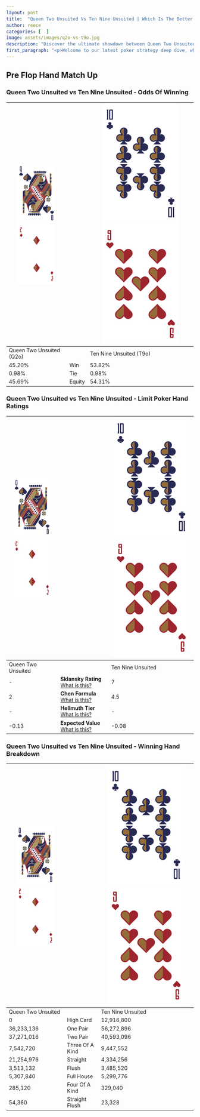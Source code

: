 ```yaml
---
layout: post
title:  "Queen Two Unsuited Vs Ten Nine Unsuited | Which Is The Better Hand In Poker? A Complete Guide"
author: reece
categories: [  ]
image: assets/images/q2o-vs-t9o.jpg
description: "Discover the ultimate showdown between Queen Two Unsuited and Ten Nine Unsuited in poker! Uncover the odds, strategies, and scenarios where one hand triumphs over the other. Get ready to up your poker game with this thrilling analysis."
first_paragraph: "<p>Welcome to our latest poker strategy deep dive, where we're pitting two distinct hands against each other in a high-stakes showdown: Queen Two Unsuited vs Ten Nine Unsuited.</p><p>In the dynamic world of poker, every decision counts, and knowing which hand holds the upper hand is key to your success at the table.</p><p>In this article, we'll dissect these two hands, explore the scenarios where one dominates the other, and equip you with the knowledge to make strategic choices that can tip the odds in your favor.</p><p>Get ready to unravel the intriguing dynamics of these poker hands and elevate your game to new heights.</p>"
---
```




[comment]: # (sp0)

## Pre Flop Hand Match Up

<div class="table hand-ratings" markdown="1"> 



### Queen Two Unsuited vs Ten Nine Unsuited - Odds Of Winning


    
| ![image info](assets/images/hand1/Q.png) ![image info](assets/images/hand1/2o.png) |  | ![image info](assets/images/hand2/T.png) ![image info](assets/images/hand2/9o.png) |
| -------- | -------- | -------- |
| Queen Two Unsuited (Q2o) |  | Ten Nine Unsuited (T9o) |
| 45.20% | Win | 53.82% |
| 0.98% | Tie | 0.98% |
| 45.69% | Equity | 54.31% |




[comment]: # (sp1)



### Queen Two Unsuited vs Ten Nine Unsuited - Limit Poker Hand Ratings


    
| ![image info](assets/images/hand1/Q.png) ![image info](assets/images/hand1/2o.png) |  | ![image info](assets/images/hand2/T.png) ![image info](assets/images/hand2/9o.png) |
| -------- | -------- | -------- |
| Queen Two Unsuited |  | Ten Nine Unsuited |
| - | **Sklansky Rating** [What is this?](/sklansky-rating-explained) | 7 |
| 2 | **Chen Formula** [What is this?](/chen-formula-explained) | 4.5 |
| - | **Hellmuth Tier** [What is this?](/Hellmuth-tier-explained) | - |
| -0.13 | **Expected Value** [What is this?](/expected-value-explained) | -0.08 |




[comment]: # (sp2)



### Queen Two Unsuited vs Ten Nine Unsuited - Winning Hand Breakdown


    
| ![image info](assets/images/hand1/Q.png) ![image info](assets/images/hand1/2o.png) |  | ![image info](assets/images/hand2/T.png) ![image info](assets/images/hand2/9o.png) |
| -------- | -------- | -------- |
| Queen Two Unsuited |  | Ten Nine Unsuited |
| 0 | High Card | 12,916,800 |
| 36,233,136 | One Pair | 56,272,896 |
| 37,271,016 | Two Pair | 40,593,096 |
| 7,542,720 | Three Of A Kind | 9,447,552 |
| 21,254,976 | Straight | 4,334,256 |
| 3,513,132 | Flush | 3,485,520 |
| 5,307,840 | Full House | 5,299,776 |
| 285,120 | Four Of A Kind | 329,040 |
| 54,360 | Straight Flush | 23,328 |




[comment]: # (sp3)



</div>

[comment]: # (sp4)



[comment]: # (sp5)

